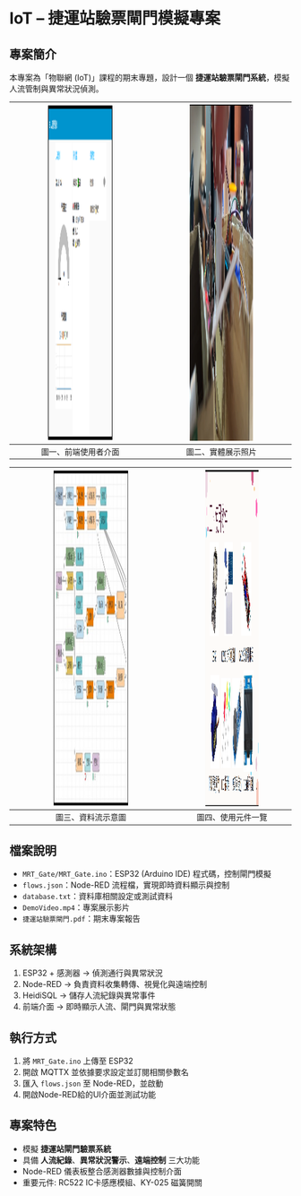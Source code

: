 # IoT – 捷運站驗票閘門模擬專案

## 專案簡介
本專案為「物聯網 (IoT)」課程的期末專題，設計一個 **捷運站驗票閘門系統**，模擬人流管制與異常狀況偵測。

| <img src="../support/IOT_UI.png" alt="前端UI" width="48%" height="600px"> | <img src="../support/IOT_Demo.png" alt="實體展示" width="48%" height="600px"> |
|:--:|:--:|
| 圖一、前端使用者介面 | 圖二、實體展示照片 |

| <img src="../support/IOT_NodeRed.png" alt="資料流" width="48%" height="600px"> | <img src="../support/IOT_Use.png" alt="使用元件" width="48%" height="600px"> |
|:--:|:--:|
| 圖三、資料流示意圖 | 圖四、使用元件一覽 |

## 檔案說明
- `MRT_Gate/MRT_Gate.ino`：ESP32 (Arduino IDE) 程式碼，控制閘門模擬  
- `flows.json`：Node-RED 流程檔，實現即時資料顯示與控制  
- `database.txt`：資料庫相關設定或測試資料  
- `DemoVideo.mp4`：專案展示影片  
- `捷運站驗票閘門.pdf`：期末專案報告  

## 系統架構
1. ESP32 + 感測器 → 偵測通行與異常狀況  
2. Node-RED → 負責資料收集轉傳、視覺化與遠端控制  
3. HeidiSQL → 儲存人流紀錄與異常事件  
4. 前端介面 → 即時顯示人流、閘門與異常狀態  

## 執行方式
1. 將 `MRT_Gate.ino` 上傳至 ESP32  
2. 開啟 MQTTX 並依據要求設定並訂閱相關參數名
2. 匯入 `flows.json` 至 Node-RED，並啟動  
3. 開啟Node-RED給的UI介面並測試功能  

## 專案特色
- 模擬 **捷運站閘門驗票系統**  
- 具備 **人流紀錄**、**異常狀況警示**、**遠端控制** 三大功能  
- Node-RED 儀表板整合感測器數據與控制介面  
- 重要元件: RC522 IC卡感應模組、KY-025 磁簧開關